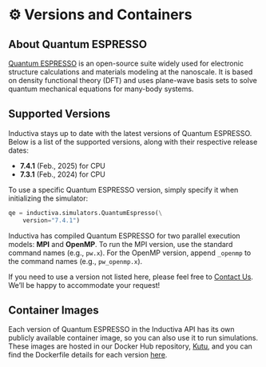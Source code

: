 # ⚙️ Versions and Containers

## About Quantum ESPRESSO
[Quantum ESPRESSO](https://www.quantum-espresso.org/) is an open-source suite widely used for electronic structure calculations and materials modeling at the nanoscale. It is based on density functional theory (DFT) and uses plane-wave basis sets to solve quantum mechanical equations for many-body systems.

## Supported Versions
Inductiva stays up to date with the latest versions of Quantum ESPRESSO. Below is a list of the supported versions, along with their respective release dates:

- **7.4.1** (Feb., 2025) for CPU
- **7.3.1** (Feb., 2024) for CPU

To use a specific Quantum ESPRESSO version, simply specify it when initializing the simulator:

```python
qe = inductiva.simulators.QuantumEspresso(\
    version="7.4.1")
```

Inductiva has compiled Quantum ESPRESSO for two parallel execution models: **MPI** and **OpenMP**. To run the MPI version, use the standard command names (e.g., `pw.x`). For the OpenMP version, append `_openmp` to the command names (e.g., `pw_openmp.x`). 

If you need to use a version not listed here, please feel free to [Contact Us](mailto:support@inductiva.ai).
We’ll be happy to accommodate your request!

## Container Images
Each version of Quantum ESPRESSO in the Inductiva API has its own publicly available container image, 
so you can also use it to run simulations. These images are hosted in our Docker Hub repository, 
[Kutu](https://hub.docker.com/r/inductiva/kutu/tags?name=quantum-espresso), and you can find the 
Dockerfile details for each version [here](https://github.com/inductiva/kutu/tree/main/simulators/quantum-espresso).